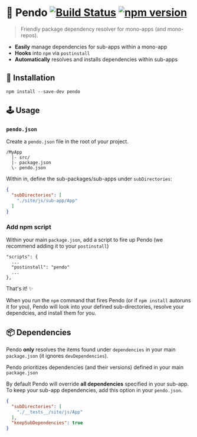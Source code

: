 # 🐼 Pendo [![Build Status](https://travis-ci.org/helpscout/pendo.svg?branch=master)](https://travis-ci.org/helpscout/pendo) [![npm version](https://badge.fury.io/js/pendo.svg)](https://badge.fury.io/js/pendo)

> Friendly package dependency resolver for mono-apps (and mono-repos).

- **Easily** manage dependencies for sub-apps within a mono-app
- **Hooks** into `npm` via `postinstall`
- **Automatically** resolves and installs dependencies within sub-apps


## 🔧 Installation

```
npm install --save-dev pendo
```


## 🕹 Usage

### `pendo.json`

Create a `pendo.json` file in the root of your project.

```
/MyApp
  |- src/
  |- package.json
  \- pendo.json
```

Within in, define the sub-packages/sub-apps under `subDirectories`:

```json
{
  "subDirectories": [
    "./site/js/sub-app/App"
  ]
}
```

### Add npm script

Within your main `package.json`, add a script to fire up Pendo (we recommend adding it to your `postinstall`)

```
"scripts": {
  ...
  "postinstall": "pendo"
  ...
},
```

That's it! ✨

When you run the `npm` command that fires Pendo (or if `npm install` autoruns it for you), Pendo will look into your defined sub-directories, resolve your dependcies, and install them for you.


## 📦 Dependencies

Pendo **only** resolves the items found under `dependencies` in your main `package.json` (it ignores `devDependencies`).

Pendo prioritizes dependencies (and their versions) defined in your main `package.json`

By default Pendo will override **all dependencies** specified in your sub-app. To keep your sub-app dependencies, add this option in your `pendo.json`.

```json
{
  "subDirectories": [
    "./__tests__/site/js/App"
  ],
  "keepSubDependencies": true
}
```
